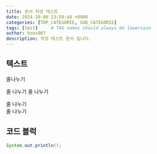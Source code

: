 ```yaml
---
title: 문서 작성 테스트
date: 2024-10-06 23:59:44 +0900
categories: [TOP_CATEGORIE, SUB_CATEGORIE]
tags: [test]     # TAG names should always be lowercase
author: hoos007
description: 작성 테스트 문서 입니다.
---
```


## 텍스트
줄나누기

줄 나누기
줄 나누기

줄 나누기
<br>줄 나누기

## 코드 블럭
```java
System.out.println();
```

